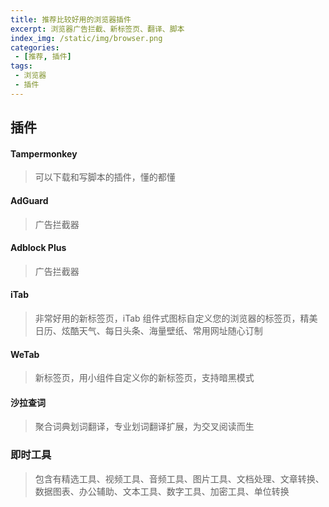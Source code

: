 ```yaml
---
title: 推荐比较好用的浏览器插件
excerpt: 浏览器广告拦截、新标签页、翻译、脚本
index_img: /static/img/browser.png
categories:
 - [推荐, 插件]
tags: 
 - 浏览器
 - 插件
---
```



## 插件

#### Tampermonkey
> 可以下载和写脚本的插件，懂的都懂

#### AdGuard
> 广告拦截器

#### Adblock Plus
> 广告拦截器

#### iTab
> 非常好用的新标签页，iTab 组件式图标自定义您的浏览器的标签页，精美日历、炫酷天气、每日头条、海量壁纸、常用网址随心订制

#### WeTab
> 新标签页，用小组件自定义你的新标签页，支持暗黑模式

#### 沙拉查词
> 聚合词典划词翻译，专业划词翻译扩展，为交叉阅读而生

### 即时工具
> 包含有精选工具、视频工具、音频工具、图片工具、文档处理、文章转换、数据图表、办公辅助、文本工具、数字工具、加密工具、单位转换